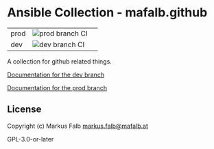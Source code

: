 # Ansible Collection - mafalb.github

||||
|---|---|---|
|prod|![prod branch CI](https://github.com/mafalb/ansible-collection-github/actions/workflows/CI.yml/badge.svg?branch=prod)|
|dev|![dev branch CI](https://github.com/mafalb/ansible-collection-github/actions/workflows/CI.yml/badge.svg?branch=dev)||

A collection for github related things.

[Documentation for the dev branch](https://mafalb.github.com/ansible_docs)

[Documentation for the prod branch](https://example.com/ansible-docs/collections/mafalb/github)


## License

Copyright (c) Markus Falb <markus.falb@mafalb.at>

GPL-3.0-or-later
